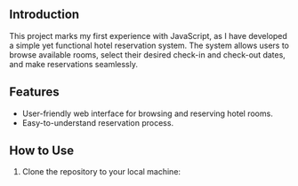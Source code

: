 ## Introduction

This project marks my first experience with JavaScript, as I have developed a simple yet functional hotel reservation system. The system allows users to browse available rooms, select their desired check-in and check-out dates, and make reservations seamlessly.

## Features

- User-friendly web interface for browsing and reserving hotel rooms.
- Easy-to-understand reservation process.

## How to Use

1. Clone the repository to your local machine:


